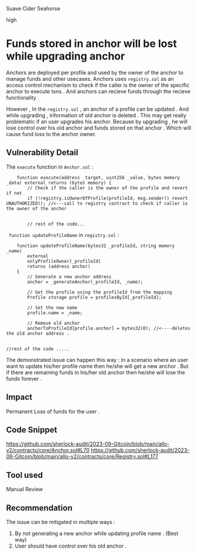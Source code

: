 Suave Cider Seahorse

high

# Funds stored in anchor will be lost while upgrading anchor
Anchors are deployed per profile and used by the owner of the anchor to manage funds and other usecases.  Anchors uses `registry.sol`  as an access control  mechanism to check if the caller is the owner of the specific anchor to execute txns . And anchors can recieve funds through the recieve functionality .

However , In the `registry.sol` ,  an anchor of a profile can be updated . And while upgrading , information of old anchor is deleted .  This may get really problematic if an user upgrades his anchor. Because by upgrading , he will lose control over his old anchor and funds stored on that anchor . 
Which will cause  fund loss to the anchor owner. 


## Vulnerability Detail
The `execute` function in `Anchor.sol` : 
```solidity
    function execute(address _target, uint256 _value, bytes memory _data) external returns (bytes memory) {
        // Check if the caller is the owner of the profile and revert if not
        if (!registry.isOwnerOfProfile(profileId, msg.sender)) revert UNAUTHORIZED(); //<---call to registry contract to check if caller is the owner of the anchor 


        // rest of the code... 

```
` function updateProfileName` in `registry.sol` :  

```solidity
    function updateProfileName(bytes32 _profileId, string memory _name)
        external
        onlyProfileOwner(_profileId)
        returns (address anchor)
    {
        // Generate a new anchor address
        anchor = _generateAnchor(_profileId, _name);

        // Get the profile using the profileId from the mapping
        Profile storage profile = profilesById[_profileId];

        // Set the new name
        profile.name = _name;

        // Remove old anchor
        anchorToProfileId[profile.anchor] = bytes32(0); //<----deletes the old anchor address . 
        

//rest of the code .....

```
The demonstrated issue can happen this way : 
In a scenario where an user want to update his/her profile name then he/she will get a new anchor . But if there are remaining funds in his/her old anchor then he/she will lose the funds forever . 

## Impact
Permanent Loss of funds for the user . 
## Code Snippet
https://github.com/sherlock-audit/2023-09-Gitcoin/blob/main/allo-v2/contracts/core/Anchor.sol#L70
https://github.com/sherlock-audit/2023-09-Gitcoin/blob/main/allo-v2/contracts/core/Registry.sol#L177

## Tool used

Manual Review

## Recommendation
The issue can be mitigated in multiple ways : 
1. By  not generating  a new anchor while updating profile name . (Best way) 
2. User should have control over his old anchor . 
